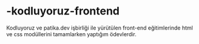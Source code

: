 # -kodluyoruz-frontend
Kodluyoruz ve patika.dev işbirliği ile yürütülen front-end eğitimlerinde html ve css modüllerini tamamlarken yaptığım ödevlerdir.
